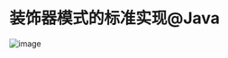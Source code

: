 # 装饰器模式的标准实现@Java
![image](https://user-images.githubusercontent.com/64548919/131220641-53fd4fc6-f0c9-4a45-b559-9cb27c39138e.png)

